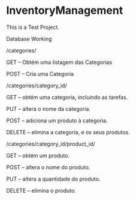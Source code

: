 # InventoryManagement

This is a Test Project.

Database Working

/categories/

GET – Obtém uma listagem das Categorias

POST – Cria uma Categoria

/categories/category_id/

GET – obtém uma categoria, incluindo as tarefas.

PUT – altera o nome da categoria.

POST – adiciona um produto à categoria.

DELETE – elimina a categoria, e os seus produtos.

/categories/category_id/product_id/

GET – obtém um produto.

POST – altera o nome do produto.

PUT – altera a quantidade do produto.

DELETE – elimina o produto.
